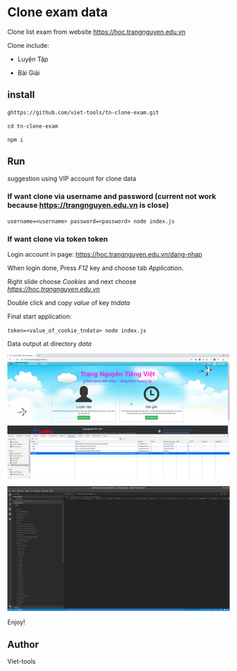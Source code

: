 # Clone exam data

Clone list exam from website https://hoc.trangnguyen.edu.vn

Clone include:

- Luyện Tập

- Bài Giải

## install

`ghttps://github.com/viet-tools/tn-clone-exam.git`

`cd tn-clone-exam`

`npm i`

## Run

suggestion using VIP account for clone data

### If want clone via username and password (current not work because https://trangnguyen.edu.vn is close)

`username=<username> password=<password> node index.js`

### If want clone via token token

Login account in page: https://hoc.trangnguyen.edu.vn/dang-nhap

When login done, Press *F12* key and choose tab *Application*.

Right slide choose *Cookies* and next choose *https://hoc.trangnguyen.edu.vn*

Double click and copy *value* of key *tndata*

Final start application:

`token=<value_of_cookie_tndata> node index.js`

Data output at directory *data*

!['Screenshot](https://github.com/viet-tools/tn-clone-exam/blob/master/get-cookie.png?raw=true)

!['Screenshot](https://github.com/viet-tools/tn-clone-exam/blob/master/output.png?raw=true)

Enjoy!

## Author

Viet-tools
